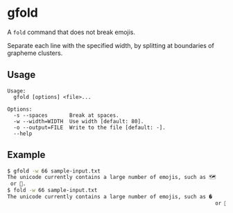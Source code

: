 gfold
=====

A `fold` command that does not break emojis.

Separate each line with the specified width, by splitting at boundaries of grapheme clusters.

## Usage

```
Usage:
  gfold [options] <file>...

Options:
  -s --spaces       Break at spaces.
  -w --width=WIDTH  Use width [default: 80].
  -o --output=FILE  Write to the file [default: -].
  --help
```

## Example

```sh
$ gfold -w 66 sample-input.txt
The unicode currently contains a large number of emojis, such as 🗺️
 or 🙂.
$ fold -w 66 sample-input.txt
The unicode currently contains a large number of emojis, such as �
                                                                  ️ or 🙂.
```